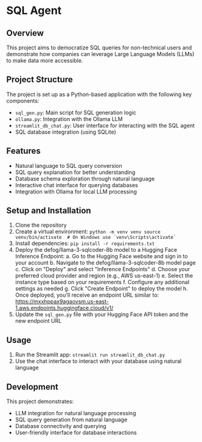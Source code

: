 # SQL Agent

## Overview
This project aims to democratize SQL queries for non-technical users and demonstrate how companies can leverage Large Language Models (LLMs) to make data more accessible. 

## Project Structure
The project is set up as a Python-based application with the following key components:

- `sql_gen.py`: Main script for SQL generation logic
- `ollama.py`: Integration with the Ollama LLM
- `streamlit_db_chat.py`: User interface for interacting with the SQL agent
- SQL database integration (using SQLite)

## Features
- Natural language to SQL query conversion
- SQL query explanation for better understanding
- Database schema exploration through natural language
- Interactive chat interface for querying databases
- Integration with Ollama for local LLM processing

## Setup and Installation
1. Clone the repository
2. Create a virtual environment:   ```
   python -m venv venv
   source venv/bin/activate  # On Windows use `venv\Scripts\activate`   ```
3. Install dependencies:   ```
   pip install -r requirements.txt   ```
4. Deploy the defog/llama-3-sqlcoder-8b model to a Hugging Face Inference Endpoint:
   a. Go to the Hugging Face website and sign in to your account
   b. Navigate to the defog/llama-3-sqlcoder-8b model page
   c. Click on "Deploy" and select "Inference Endpoints"
   d. Choose your preferred cloud provider and region (e.g., AWS us-east-1)
   e. Select the instance type based on your requirements
   f. Configure any additional settings as needed
   g. Click "Create Endpoint" to deploy the model
   h. Once deployed, you'll receive an endpoint URL similar to:
      https://mxxhppax9agaovsm.us-east-1.aws.endpoints.huggingface.cloud/v1/
5. Update the `sql_gen.py` file with your Hugging Face API token and the new endpoint URL

## Usage
1. Run the Streamlit app:   ```
   streamlit run streamlit_db_chat.py   ```
2. Use the chat interface to interact with your database using natural language

## Development
This project demonstrates:
- LLM integration for natural language processing
- SQL query generation from natural language
- Database connectivity and querying
- User-friendly interface for database interactions
